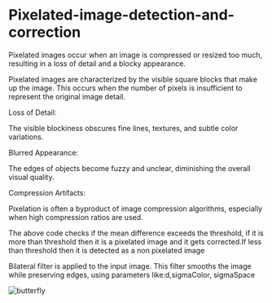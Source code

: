 # Pixelated-image-detection-and-correction
Pixelated images occur when an image is compressed or resized too much, resulting in a loss of detail and a blocky appearance.

Pixelated images are characterized by the visible square blocks that make up the image. This occurs when the number of pixels is insufficient to represent the original image detail.

Loss of Detail:

The visible blockiness obscures fine lines, textures, and subtle color variations.

Blurred Appearance:

The edges of objects become fuzzy and unclear, diminishing the overall visual quality.

Compression Artifacts:

Pixelation is often a byproduct of image compression algorithms, especially when high compression ratios are used.


The above code checks if the mean difference  exceeds the threshold, if it is more than threshold then it is a pixelated image and it gets corrected.If less than threshold then it is detected as a non pixelated image


Bilateral filter is applied to the input image. This filter smooths the image while preserving edges, using parameters like:d,sigmaColor,
sigmaSpace


![butterfly](https://github.com/user-attachments/assets/ee587e2c-2835-4a6a-95b0-cb44a2b4b692)
